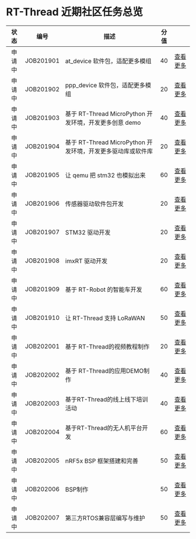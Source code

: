 # RT-Thread 近期社区任务总览

|  状态  | 编号      | 描述                                                        | 分值 |                                |
| :----: | --------- | ----------------------------------------------------------- | :--: | ------------------------------ |
| 申请中 | JOB201901 | at_device 软件包，适配更多模组                              |  40  | [查看更多](/2019/JOB201901.md) |
| 申请中 | JOB201902 | ppp_device 软件包，适配更多模组                             |  20  | [查看更多](/2019/JOB201902.md) |
| 申请中 | JOB201903 | 基于 RT-Thread MicroPython 开发环境，开发更多创意 demo      |  40  | [查看更多](/2019/JOB201903.md) |
| 申请中 | JOB201904 | 基于 RT-Thread MicroPython 开发环境，开发更多驱动库或软件库 |  20  | [查看更多](/2019/JOB201904.md) |
| 申请中 | JOB201905 | 让 qemu 把 stm32 也模拟出来                                 |  60  | [查看更多](/2019/JOB201905.md) |
| 申请中 | JOB201906 | 传感器驱动软件包开发                                        |  20  | [查看更多](/2019/JOB201906.md) |
| 申请中 | JOB201907 | STM32 驱动开发                                              |  20  | [查看更多](/2019/JOB201907.md) |
| 申请中 | JOB201908 | imxRT 驱动开发                                              |  20  | [查看更多](/2019/JOB201908.md) |
| 申请中 | JOB201909 | 基于 RT-Robot 的智能车开发                                  |  60  | [查看更多](/2019/JOB201909.md) |
| 申请中 | JOB201910 | 让 RT-Thread 支持 LoRaWAN                                   |  50  | [查看更多](/2019/JOB201910.md) |
| 申请中 | JOB202001 | 基于 RT-Thread的视频教程制作                                |  20  | [查看更多](/2020/JOB202001.md) |
| 申请中 | JOB202002 | 基于 RT-Thread的应用DEMO制作                                |  40  | [查看更多](/2020/JOB202002.md) |
| 申请中 | JOB202003 | 基于RT-Thread的线上线下培训活动                             |  40  | [查看更多](/2020/JOB202003.md) |
| 申请中 | JOB202004 | 基于RT-Thread的无人机平台开发                               |  60  | [查看更多](/2020/JOB202004.md) |
| 申请中 | JOB202005 | nRF5x BSP 框架搭建和完善                                    |  50  | [查看更多](/2020/JOB202005.md) |
| 申请中 | JOB202006 | BSP制作                                                     |  50  | [查看更多](/2020/JOB202006.md) |
| 申请中 | JOB202007 | 第三方RTOS兼容层编写与维护                                  |  50  | [查看更多](/2020/JOB202007.md) |






